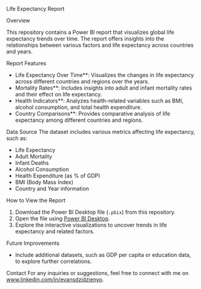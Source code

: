 
Life Expectancy Report

Overview

This repository contains a Power BI report that visualizes global life expectancy trends over time. The report offers insights into the relationships between various factors and life expectancy across countries and years.

Report Features
- Life Expectancy Over Time**: Visualizes the changes in life expectancy across different countries and regions over the years.
- Mortality Rates**: Includes insights into adult and infant mortality rates and their effect on life expectancy.
- Health Indicators**: Analyzes health-related variables such as BMI, alcohol consumption, and total health expenditure.
- Country Comparisons**: Provides comparative analysis of life expectancy among different countries and regions.
  
Data Source
The dataset includes various metrics affecting life expectancy, such as:
- Life Expectancy
- Adult Mortality
- Infant Deaths
- Alcohol Consumption
- Health Expenditure (as % of GDP)
- BMI (Body Mass Index)
- Country and Year information

 How to View the Report
1. Download the Power BI Desktop file (`.pbix`) from this repository.
2. Open the file using [Power BI Desktop](https://powerbi.microsoft.com/desktop/).
3. Explore the interactive visualizations to uncover trends in life expectancy and related factors.

Future Improvements
- Include additional datasets, such as GDP per capita or education data, to explore further correlations.

Contact
For any inquiries or suggestions, feel free to connect with me on www.linkedin.com/in/evansdzidzienyo.
